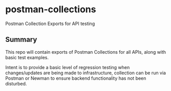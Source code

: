 # postman-collections
Postman Collection Exports for API testing

## Summary

This repo will contain exports of Postman Collections for all APIs, along with basic test examples.

Intent is to provide a basic level of regression testing when changes/updates are being made to infrastructure, collection can be run via Postman or Newman to ensure backend functionality has not been disturbed.

